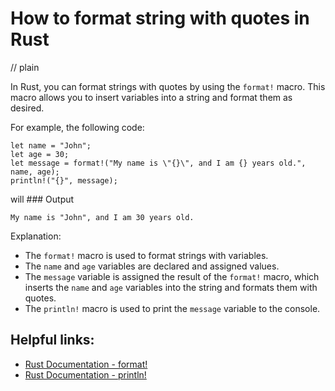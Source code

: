 # How to format string with quotes in Rust
// plain

In Rust, you can format strings with quotes by using the `format!` macro. This macro allows you to insert variables into a string and format them as desired.

For example, the following code:

```
let name = "John";
let age = 30;
let message = format!("My name is \"{}\", and I am {} years old.", name, age);
println!("{}", message);
```

will ### Output

```
My name is "John", and I am 30 years old.
```

Explanation:
- The `format!` macro is used to format strings with variables.
- The `name` and `age` variables are declared and assigned values.
- The `message` variable is assigned the result of the `format!` macro, which inserts the `name` and `age` variables into the string and formats them with quotes.
- The `println!` macro is used to print the `message` variable to the console.

## Helpful links:
- [Rust Documentation - format!](https://doc.rust-lang.org/std/macro.format.html)
- [Rust Documentation - println!](https://doc.rust-lang.org/std/macro.println.html)